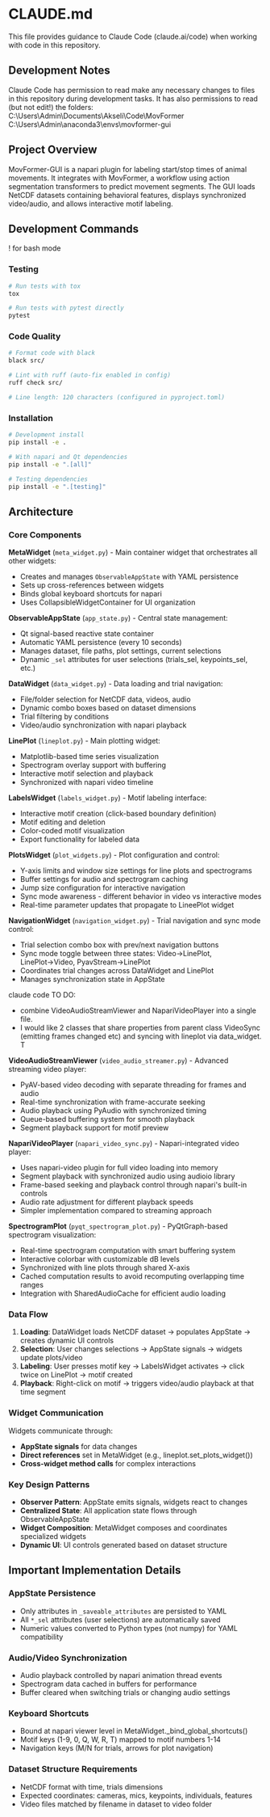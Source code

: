 # CLAUDE.md

This file provides guidance to Claude Code (claude.ai/code) when working with code in this repository.

## Development Notes

Claude Code has permission to read make any necessary changes to files in this repository during development tasks.
It has also permissions to read (but not edit!) the folders:
C:\Users\Admin\Documents\Akseli\Code\MovFormer
C:\Users\Admin\anaconda3\envs\movformer-gui


## Project Overview

MovFormer-GUI is a napari plugin for labeling start/stop times of animal movements. It integrates with MovFormer, a workflow using action segmentation transformers to predict movement segments. The GUI loads NetCDF datasets containing behavioral features, displays synchronized video/audio, and allows interactive motif labeling.

## Development Commands
! for bash mode
### Testing
```bash
# Run tests with tox
tox

# Run tests with pytest directly
pytest
```

### Code Quality
```bash
# Format code with black
black src/

# Lint with ruff (auto-fix enabled in config)
ruff check src/

# Line length: 120 characters (configured in pyproject.toml)
```

### Installation
```bash
# Development install
pip install -e .

# With napari and Qt dependencies
pip install -e ".[all]"

# Testing dependencies
pip install -e ".[testing]"
```

## Architecture

### Core Components

**MetaWidget** (`meta_widget.py`) - Main container widget that orchestrates all other widgets:
- Creates and manages `ObservableAppState` with YAML persistence
- Sets up cross-references between widgets
- Binds global keyboard shortcuts for napari
- Uses CollapsibleWidgetContainer for UI organization

**ObservableAppState** (`app_state.py`) - Central state management:
- Qt signal-based reactive state container
- Automatic YAML persistence (every 10 seconds)
- Manages dataset, file paths, plot settings, current selections
- Dynamic `_sel` attributes for user selections (trials_sel, keypoints_sel, etc.)

**DataWidget** (`data_widget.py`) - Data loading and trial navigation:
- File/folder selection for NetCDF data, videos, audio
- Dynamic combo boxes based on dataset dimensions
- Trial filtering by conditions
- Video/audio synchronization with napari playback

**LinePlot** (`lineplot.py`) - Main plotting widget:
- Matplotlib-based time series visualization
- Spectrogram overlay support with buffering
- Interactive motif selection and playback
- Synchronized with napari video timeline

**LabelsWidget** (`labels_widget.py`) - Motif labeling interface:
- Interactive motif creation (click-based boundary definition)
- Motif editing and deletion
- Color-coded motif visualization
- Export functionality for labeled data

**PlotsWidget** (`plot_widgets.py`) - Plot configuration and control:
- Y-axis limits and window size settings for line plots and spectrograms
- Buffer settings for audio and spectrogram caching
- Jump size configuration for interactive navigation
- Sync mode awareness - different behavior in video vs interactive modes
- Real-time parameter updates that propagate to LineePlot widget

**NavigationWidget** (`navigation_widget.py`) - Trial navigation and sync mode control:
- Trial selection combo box with prev/next navigation buttons
- Sync mode toggle between three states: Video→LinePlot, LinePlot→Video, PyavStream→LinePlot
- Coordinates trial changes across DataWidget and LinePlot
- Manages synchronization state in AppState



claude code TO DO: 
- combine VideoAudioStreamViewer and NapariVideoPlayer into a single file.
- I would like 
 2 classes that share properties from parent class VideoSync (emitting frames changed etc) and syncing with lineplot via 
 data_widget. T

**VideoAudioStreamViewer** (`video_audio_streamer.py`) - Advanced streaming video player:
- PyAV-based video decoding with separate threading for frames and audio
- Real-time synchronization with frame-accurate seeking
- Audio playback using PyAudio with synchronized timing
- Queue-based buffering system for smooth playback
- Segment playback support for motif preview

**NapariVideoPlayer** (`napari_video_sync.py`) - Napari-integrated video player:
- Uses napari-video plugin for full video loading into memory
- Segment playback with synchronized audio using audioio library
- Frame-based seeking and playback control through napari's built-in controls
- Audio rate adjustment for different playback speeds
- Simpler implementation compared to streaming approach




**SpectrogramPlot** (`pyqt_spectrogram_plot.py`) - PyQtGraph-based spectrogram visualization:
- Real-time spectrogram computation with smart buffering system
- Interactive colorbar with customizable dB levels
- Synchronized with line plots through shared X-axis
- Cached computation results to avoid recomputing overlapping time ranges
- Integration with SharedAudioCache for efficient audio loading

### Data Flow

1. **Loading**: DataWidget loads NetCDF dataset → populates AppState → creates dynamic UI controls
2. **Selection**: User changes selections → AppState signals → widgets update plots/video
3. **Labeling**: User presses motif key → LabelsWidget activates → click twice on LinePlot → motif created
4. **Playback**: Right-click on motif → triggers video/audio playback at that time segment

### Widget Communication

Widgets communicate through:
- **AppState signals** for data changes
- **Direct references** set in MetaWidget (e.g., lineplot.set_plots_widget())
- **Cross-widget method calls** for complex interactions

### Key Design Patterns

- **Observer Pattern**: AppState emits signals, widgets react to changes
- **Centralized State**: All application state flows through ObservableAppState
- **Widget Composition**: MetaWidget composes and coordinates specialized widgets
- **Dynamic UI**: UI controls generated based on dataset structure

## Important Implementation Details

### AppState Persistence
- Only attributes in `_saveable_attributes` are persisted to YAML
- All `*_sel` attributes (user selections) are automatically saved
- Numeric values converted to Python types (not numpy) for YAML compatibility

### Audio/Video Synchronization
- Audio playback controlled by napari animation thread events
- Spectrogram data cached in buffers for performance
- Buffer cleared when switching trials or changing audio settings

### Keyboard Shortcuts
- Bound at napari viewer level in MetaWidget._bind_global_shortcuts()
- Motif keys (1-9, 0, Q, W, R, T) mapped to motif numbers 1-14
- Navigation keys (M/N for trials, arrows for plot navigation)

### Dataset Structure Requirements
- NetCDF format with time, trials dimensions
- Expected coordinates: cameras, mics, keypoints, individuals, features
- Video files matched by filename in dataset to video folder

